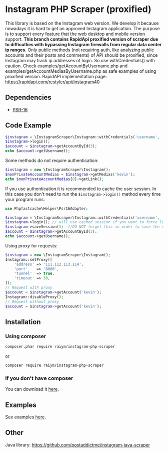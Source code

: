 # Instagram PHP Scraper (proxified)
This library is based on the Instagram web version. We develop it because nowadays it is hard to get an approved Instagram application. The purpose is to support every feature that the web desktop and mobile version support. 
**This branch contains RapidApi proxified version of scraper due to difficulties with bypassing Instagram firewalls from regular data center ip ranges.**
Only public methods (not requiring auth, like analyzing public accounts and their posts and comments) of API should be proxified, since Instagram may track ip addresses of login. So use withCredentials() with caution. Check examples/getAccountByUsername.php and examples/getAccountMediasByUsername.php as safe examples of using proxified version.
RapidAPI implementation page: https://rapidapi.com/restyler/api/instagram40

## Dependencies

- [PSR-16](http://www.php-fig.org/psr/psr-16/)


## Code Example
```php
$instagram = \InstagramScraper\Instagram::withCredentials('username', 'password');
$instagram->login();
$account = $instagram->getAccountById(3);
echo $account->getUsername();
```

Some methods do not require authentication: 
```php
$instagram = new \InstagramScraper\Instagram();
$nonPrivateAccountMedias = $instagram->getMedias('kevin');
echo $nonPrivateAccountMedias[0]->getLink();
```

If you use authentication it is recommended to cache the user session. In this case you don't need to run the `$instagram->login()` method every time your program runs:

```php
use Phpfastcache\Helper\Psr16Adapter;

$instagram = \InstagramScraper\Instagram::withCredentials('username', 'password', new Psr16Adapter('Files'));
$instagram->login(); // will use cached session if you want to force login $instagram->login(true)
$instagram->saveSession();  //DO NOT forget this in order to save the session, otherwise have no sense
$account = $instagram->getAccountById(3);
echo $account->getUsername();
```

Using proxy for requests:

```php
$instagram = new \InstagramScraper\Instagram();
Instagram::setProxy([
    'address' => '111.112.113.114',
    'port'    => '8080',
    'tunnel'  => true,
    'timeout' => 30,
]);
// Request with proxy
$account = $instagram->getAccount('kevin');
Instagram::disableProxy();
// Request without proxy
$account = $instagram->getAccount('kevin');
```

## Installation

### Using composer

```sh
composer.phar require raiym/instagram-php-scraper
```
or 
```sh
composer require raiym/instagram-php-scraper
```

### If you don't have composer
You can download it [here](https://getcomposer.org/download/).

## Examples
See examples [here](https://github.com/postaddictme/instagram-php-scraper/tree/master/examples).

## Other
Java library: https://github.com/postaddictme/instagram-java-scraper
